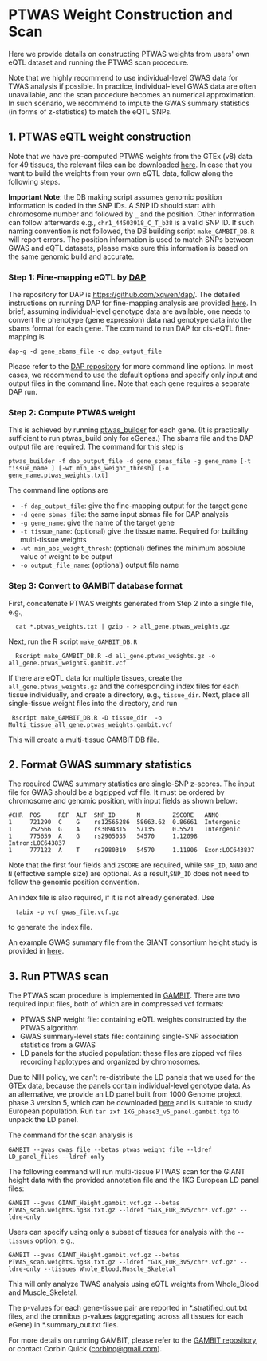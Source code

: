 # PTWAS Weight Construction and Scan 



Here we provide details on constructing PTWAS weights from users' own eQTL dataset and running the PTWAS scan procedure.

Note that we highly recommend to use individual-level GWAS data for TWAS analysis if possible. In practice, individual-level GWAS data are often unavailable, and the scan procedure becomes an numerical approximation. In such scenario, we recommend to impute the GWAS summary statistics (in forms of z-statistics) to match the eQTL SNPs.

## 1. PTWAS eQTL weight construction

Note that we have pre-computed PTWAS weights from the GTEx (v8) data for 49 tissues, the relevant files can be downloaded [here](https://tinyurl.com/yxe9k6vl). In case that you want to build the weights from your own eQTL data, follow along the following steps.

**Important Note**: the DB making script assumes genomic position information is coded in the SNP IDs. A SNP ID should start with chromosome number and followed by ``_`` and the position.  Other information can follow afterwards e.g., ``chr1_44503918_C_T_b38`` is a valid SNP ID. If such naming convention is not followed, the DB building script ``make_GAMBIT_DB.R`` will report errors. The position information is used to match SNPs between GWAS and eQTL datasets, please make sure this information is based on the same genomic build and accurate.   



### Step 1: Fine-mapping eQTL by [DAP](https://github.com/xqwen/dap/)

The repository for DAP is https://github.com/xqwen/dap/. The detailed instructions on running DAP for fine-mapping analysis are provided [here](https://github.com/xqwen/dap/tree/master/dap_src#dap-g-c-implementation-of-adaptive-dap-algorithm). In brief, assuming individual-level genotype data are available, one needs to convert the phenotype (gene expression) data nad genotype data into the sbams format for each gene. The command to run DAP for cis-eQTL fine-mapping is 

```
dap-g -d gene_sbams_file -o dap_output_file
```

Please refer to the [DAP repository](https://github.com/xqwen/dap/tree/master/dap_src#dap-g-c-implementation-of-adaptive-dap-algorithm) for more command line options. In most cases, we recommend to use the default options and specify only input and output files in the command line. Note that each gene requires a separate DAP run.

### Step 2: Compute PTWAS weight

This is achieved by running [ptwas\_builder](https://github.com/xqwen/dap/tree/master/ptwas_builder) for each gene. (It is practically sufficient to run ptwas\_build only for eGenes.) The sbams file and the DAP output file are required. The command for this step is 

```
ptwas_builder -f dap_output_file -d gene_sbmas_file -g gene_name [-t tissue_name ] [-wt min_abs_weight_thresh] [-o gene_name.ptwas_weights.txt]
```

The command line options are 

+ ``-f dap_output_file``: give the fine-mapping output for the target gene
+ ``-d gene_sbmas_file``: the same input sbmas file for DAP analysis
+ ``-g gene_name``: give the name of the target gene
+ ``-t tissue_name``: (optional) give the tissue name. Required for building multi-tissue weights
+ ``-wt min_abs_weight_thresh``: (optional) defines the minimum absolute value of weight to be output
+ ``-o output_file_name``: (optional) output file name


### Step 3: Convert to GAMBIT database format

First, concatenate PTWAS weights generated from Step 2 into a single file, e.g., 
```
  cat *.ptwas_weights.txt | gzip - > all_gene.ptwas_weights.gz
``` 

Next, run the R script ``make_GAMBIT_DB.R``
```
  Rscript make_GAMBIT_DB.R -d all_gene.ptwas_weights.gz -o all_gene.ptwas_weights.gambit.vcf
```

If there are eQTL data for multiple tissues, create the ``all_gene.ptwas_weights.gz`` and the corresponding index files for each tissue individually, and create a directory, e.g., ``tissue_dir``. Next, place all single-tissue weight files into the directory, and run  
```
 Rscript make_GAMBIT_DB.R -D tissue_dir  -o Multi_tissue_all_gene.ptwas_weights.gambit.vcf
``` 
This will create a multi-tissue GAMBIT DB file.


## 2. Format GWAS summary statistics

The required GWAS summary statistics are single-SNP z-scores. The input file for GWAS should be a bgzipped vcf file. It must be ordered by chromosome and genomic position, with input fields as shown below:

```
#CHR  POS     REF  ALT  SNP_ID      N         ZSCORE   ANNO
1     721290  C    G    rs12565286  58663.62  0.86661  Intergenic
1     752566  G    A    rs3094315   57135     0.5521   Intergenic
1     775659  A    G    rs2905035   54570     1.12098  Intron:LOC643837
1     777122  A    T    rs2980319   54570     1.11906  Exon:LOC643837
```

Note that the first four fields and `ZSCORE` are required, while `SNP_ID`, `ANNO` and `N` (effective sample size) are optional. As a result,`SNP_ID` does not need to follow the genomic position convention. 

An index file is also required, if it is not already generated. Use 
```
  tabix -p vcf gwas_file.vcf.gz
```  
to generate the index file. 

An example GWAS summary file from the GIANT consortium height study is provided in [here](https://tinyurl.com/tqyhnom).

## 3. Run PTWAS scan

The PTWAS scan procedure is implemented in [GAMBIT](https://github.com/corbinq/gambit). There are  two required input files, both of which are in compressed vcf formats:

+ PTWAS SNP weight file: containing eQTL weights constructed by the PTWAS algorithm
+ GWAS summary-level stats file: containing single-SNP association  statistics from a GWAS
+ LD panels for the studied population: these files are zipped vcf files recording haplotypes and organized by chromosomes.

Due to NIH policy, we can't re-distribute the LD panels that we used for the GTEx data, because the panels contain individual-level genotype data. As an alternative, we provide an LD panel built from 1000 Genome project, phase 3 version 5, which can be downloaded [here](https://tinyurl.com/yxe9k6vl) and is suitable to study European population. Run `tar zxf 1KG_phase3_v5_panel.gambit.tgz` to unpack the LD panel. 


The command for the scan analysis is

```
GAMBIT --gwas gwas_file --betas ptwas_weight_file --ldref LD_panel_files --ldref-only 
```

The following command will run multi-tissue PTWAS scan for the GIANT height data with the provided annotation file and the 1KG European LD panel files:
```
GAMBIT --gwas GIANT_Height.gambit.vcf.gz --betas PTWAS_scan.weights.hg38.txt.gz --ldref "G1K_EUR_3V5/chr*.vcf.gz" --ldre-only
```

Users can specify using only a subset of tissues for analysis with the ``--tissues`` option, e.g.,
```
GAMBIT --gwas GIANT_Height.gambit.vcf.gz --betas PTWAS_scan.weights.hg38.txt.gz --ldref "G1K_EUR_3V5/chr*.vcf.gz" --ldre-only --tissues Whole_Blood,Muscle_Skeletal 
```
This will only analyze TWAS analysis using eQTL weights from Whole_Blood and Muscle_Skeletal. 


The p-values for each gene-tissue pair are reported in *.stratified_out.txt files, and the omnibus p-values (aggregating across all tissues for each eGene) in *.summary_out.txt files.


For more details on running GAMBIT, please refer to the [GAMBIT repository](https://github.com/corbinq/gambit), or contact Corbin Quick (corbinq@gmail.com).



